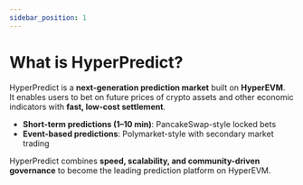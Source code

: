 ```yaml
---
sidebar_position: 1
---
```


# What is HyperPredict?

HyperPredict is a **next-generation prediction market** built on **HyperEVM**.  
It enables users to bet on future prices of crypto assets and other economic indicators with **fast, low-cost settlement**.

- **Short-term predictions (1–10 min)**: PancakeSwap-style locked bets
- **Event-based predictions**: Polymarket-style with secondary market trading

HyperPredict combines **speed, scalability, and community-driven governance** to become the leading prediction platform on HyperEVM.
